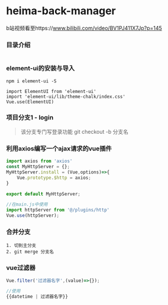 # heima-back-manager
b站视频看至https://www.bilibili.com/video/BV1PJ411X7Jp?p=145
### 目录介绍
```
```

### element-ui的安装与导入
```
npm i element-ui -S

import ElementUI from 'element-ui'
import 'element-ui/lib/theme-chalk/index.css'
Vue.use(ElementUI)
```

### 项目分支1 - login
> 该分支专门写登录功能
> git checkout -b 分支名


### 利用axios编写一个ajax请求的vue插件
```js
import axios from 'axios'
const MyHttpServer = {};
MyHttpServer.install = (Vue,options)=>{
    Vue.prototype.$http = axios;
}

export default MyHttpServer;

//在main.js中使用
import httpServer from '@/plugins/http'
Vue.use(httpServer);
```

### 合并分支
```
1. 切到主分支
2. git merge 分支名
```

### vue过滤器
```js
Vue.filter('过滤器名字',(value)=>{});

//使用
{{datetime | 过滤器名字}}
```